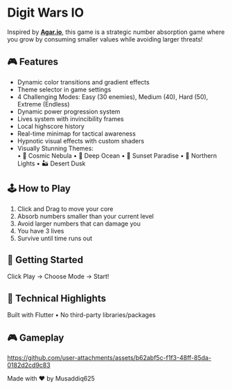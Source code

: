 # Digit Wars IO

Inspired by [<b><u>Agar.io</u></b>](https://agar.io), this game is a strategic number absorption game where you grow by consuming smaller values while avoiding larger threats!

## 🎮 Features
- Dynamic color transitions and gradient effects
- Theme selector in game settings
- 4 Challenging Modes: Easy (30 enemies), Medium (40), Hard (50), Extreme (Endless)
- Dynamic power progression system
- Lives system with invincibility frames
- Local highscore history
- Real-time minimap for tactical awareness
- Hypnotic visual effects with custom shaders
- Visually Stunning Themes:<br>
    • 🌌 Cosmic Nebula
    • 🌊 Deep Ocean
    • 🌅 Sunset Paradise
    • 🎇 Northern Lights
    • 🏜️ Desert Dusk

## 🕹️ How to Play
1. Click and Drag to move your core
2. Absorb numbers smaller than your current level
3. Avoid larger numbers that can damage you
4. You have 3 lives
5. Survive until time runs out

## 🚀 Getting Started
Click Play → Choose Mode → Start!

## 🔧 Technical Highlights
Built with Flutter • No third-party libraries/packages

## 🎮 Gameplay

https://github.com/user-attachments/assets/b62abf5c-f1f3-48ff-85da-0182d2cd9c83



Made with ❤️ by Musaddiq625
